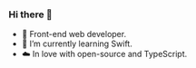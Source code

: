 ### Hi there 👋

- 🔭 Front-end web developer.
- 🌱 I’m currently learning Swift.
- :cloud: In love with open-source and TypeScript.
